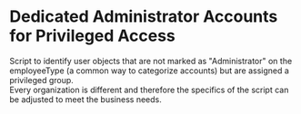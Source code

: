 # Dedicated Administrator Accounts for Privileged Access

Script to identify user objects that are not marked as "Administrator" on the employeeType (a common way to categorize accounts) but are assigned a privileged group.</br>
Every organization is different and therefore the specifics of the script can be adjusted to meet the business needs.</br>
